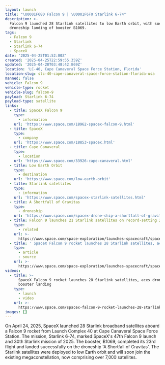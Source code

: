 ```yaml
---
layout: launch
title: "\U0001F680 Falcon 9 | \U0001F6F0 Starlink 6-74"
description: >-
  Falcon 9 launched 28 Starlink satellites to low Earth orbit, with successful
  droneship landing of booster B1069.
tags:
  - Falcon 9
  - Starlink
  - Starlink 6-74
  - SpaceX
date: '2025-04-25T01:52:00Z'
created: '2025-04-25T22:59:55.359Z'
updated: '2025-04-28T03:48:42.869Z'
location: 'LC-40, Cape Canaveral Space Force Station, Florida'
location-slug: slc-40-cape-canaveral-space-force-station-florida-usa
manned: false
vehicle: Falcon 9
vehicle-type: rocket
vehicle-slug: falcon-9
payload: Starlink 6-74
payload-type: satellite
links:
  - title: SpaceX Falcon 9
    type:
      - information
    url: 'https://www.space.com/18962-spacex-falcon-9.html'
  - title: SpaceX
    type:
      - company
    url: 'https://www.space.com/18853-spacex.html'
  - title: Cape Canaveral
    type:
      - location
    url: 'https://www.space.com/33926-cape-canaveral.html'
  - title: Low Earth Orbit
    type:
      - destination
    url: 'https://www.space.com/low-earth-orbit'
  - title: Starlink satellites
    type:
      - information
    url: 'https://www.space.com/spacex-starlink-satellites.html'
  - title: A Shortfall of Gravitas
    type:
      - droneship
    url: 'https://www.space.com/spacex-drone-ship-a-shortfall-of-gravitas'
  - title: Falcon 9 launches 21 Starlink satellites on record-setting 26th flight
    type:
      - related
    url: >-
      https://www.space.com/space-exploration/launches-spacecraft/spacex-falcon-9-rocket-launches-21-starlink-satellites-on-record-setting-26th-flight-photos
  - title: ' SpaceX Falcon 9 rocket launches 28 Starlink satellites, aces droneship booster landing (video, photos) '
    type:
      - article
      - source
    url: >-
      https://www.space.com/space-exploration/launches-spacecraft/spacex-starlink-6-74-b1069-ccsfs
videos:
  - title: >-
      SpaceX Falcon 9 rocket launches 28 Starlink satellites, aces droneship
      booster landing
    type:
      - launch
      - video
    url: >-
      https://www.space.com/spacex-falcon-9-rocket-launches-28-starlink-satellites-droneship-landing-video
images: []
---
```

On April 24, 2025, SpaceX launched 28 Starlink broadband satellites aboard a Falcon 9 rocket from Launch Complex 40 at Cape Canaveral Space Force Station. The mission, Starlink 6-74, marked SpaceX's 47th Falcon 9 launch and 30th Starlink mission of 2025. The booster, B1069, completed its 23rd flight and landed successfully on the droneship 'A Shortfall of Gravitas'. The Starlink satellites were deployed to low Earth orbit and will soon join the existing megaconstellation, now comprising over 7,000 satellites.
